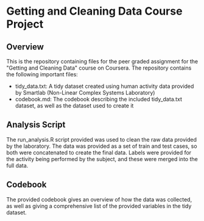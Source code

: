 # Getting and Cleaning Data Course Project

## Overview

This is the repository containing files for the peer graded assignment for the "Getting and Cleaning Data" course on Coursera. The repository contains the following important files:

- tidy_data.txt: 	A tidy dataset created using human activity data provided by Smartlab (Non-Linear Complex Systems Laboratory)
- codebook.md:		The codebook describing the included tidy_data.txt dataset, as well as the dataset used to create it

## Analysis Script

The run_analysis.R script provided was used to clean the raw data provided by the laboratory. The data was provided as a set of train and test cases, so both were concatenated to create the final data. Labels were provided for the activity being performed by the subject, and these were merged into the full data.

## Codebook 

The provided codebook gives an overview of how the data was collected, as well as giving a comprehensive list of the provided variables in the tidy dataset.